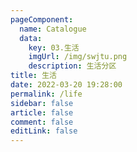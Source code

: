 ```yaml
---
pageComponent: 
  name: Catalogue
  data: 
    key: 03.生活
    imgUrl: /img/swjtu.png
    description: 生活分区
title: 生活
date: 2022-03-20 19:28:00
permalink: /life
sidebar: false
article: false
comment: false
editLink: false
---
```

